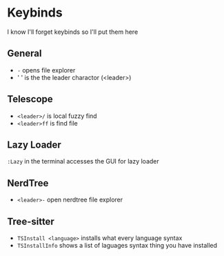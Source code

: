 # Keybinds

I know I'll forget keybinds so I'll put them here

## General

* `-` opens file explorer
* ' ' is the the leader charactor (\<leader\>)

## Telescope

* `<leader>/` is local fuzzy find
* `<leader>ff` is find file

## Lazy Loader
`:Lazy` in the terminal accesses the GUI for lazy loader 

## NerdTree
* `<leader>-` open nerdtree file explorer

## Tree-sitter
* `TSInstall <language>` installs what every language syntax
* `TSInstallInfo` shows a list of laguages syntax thing you have installed

